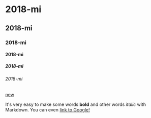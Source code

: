 # 2018-mi

## 2018-mi

###  2018-mi

#### 2018-mi

#####  2018-mi

######  2018-mi

[new](https://github.com/chenhung0853/2018-mi.git)


It's very easy to make some words **bold** and other words *italic* with Markdown. You can even [link to Google!](http://google.com)
